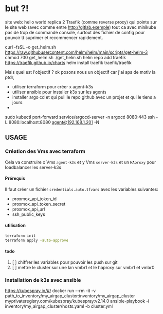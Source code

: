 # but ?!

site web: hello world replica 2
Traefik (comme reverse proxy) qui pointe sur le site web (avec comme entre http://gitlab.exemple)
tout ca avec minikube
pas de trop de commande console, surtout des fichier de config pour pouvoir tt suprimer et recommencer rapidement.

curl -fsSL -o get_helm.sh https://raw.githubusercontent.com/helm/helm/main/scripts/get-helm-3
 chmod 700 get_helm.sh
 ./get_helm.sh
helm repo add traefik https://traefik.github.io/charts
helm install traefik traefik/traefik



Mais quel est l'objectif ? ok posons nous un objectif car j'ai aps de motiv la ptdr,




- utiliser terraform pour créer x agent-k3s
- utiliser ansible pour installer k3s sur les agents
- installer argo cd et qui pull le repo github avec un projet et qui le tiens a jours
- 


sudo kubectl port-forward service/argocd-server -n argocd 8080:443
ssh -L 8080:localhost:8080 agent@192.168.1.201 -N


## USAGE

### Création des Vms avec terraform
Cela va construire x Vms `agent-k3s` et y Vms `server-k3s` et un `HAproxy` pour loadbalancer les server-k3s

#### Prérequis

Il faut créer un fichier `credentials.auto.tfvars` avec les variables suivantes:
 - proxmox_api_token_id
 - proxmox_api_token_secret
 - proxmox_api_url
 - ssh_public_keys

#### utilisation

```bash
terraform init
terraform apply -auto-approve
```

#### todo
1. [ ] chiffrer les variables pour pouvoir les push sur git
2. [ ] mettre le cluster sur une lan vmbr1 et le haproxy sur vmbr1 et vmbr0

### Installation de k3s avec ansible

https://kubespray.io/#/
docker run --rm -it -v path_to_inventory/my_airgap_cluster:inventory/my_airgap_cluster myprivateregisry.com/kubespray/kubespray:v2.14.0 ansible-playbook -i inventory/my_airgap_cluster/hosts.yaml -b cluster.yml

